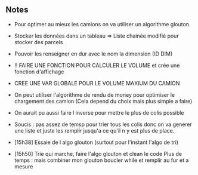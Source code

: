 


## Notes

- Pour optimer au mieux les camions on va utiliser un algorithme glouton.
- Stocker les données dans un tableau => Liste chainée modifié pour stocker des parcels
- Pouvoir les renseigner en dur avec le nom la dimension  (ID DIM)
- !! FAIRE UNE FONCTION POUR CALCULER LE VOLUME et crée une fonction d'affichage

- CREE UNE VAR GLOBALE POUR LE VOLUME MAXIUM DU CAMION
- On peut utiliser l'algorithme de rendu de money pour optimiser le chargement des camion (Cela depend du choix mais plus simple a faire)
- On aurait pu aussi faire l inverse pour mettre le plus de colis possible

- Soucis : pas assez de temsp pour trier tous les colis donc on va generer une liste et juste les remplir jusqu'a ce qu'il n y est plus de place.
- [15h38] Essaie de l algo glouton (surtout pour l'instant l'algo de tri)
- [15h50] Trie qui marche, faire l'algo glouton et clean le code
Plus de temps : mais combiner mon glouton boucler while et remplir au fur et a mesure
